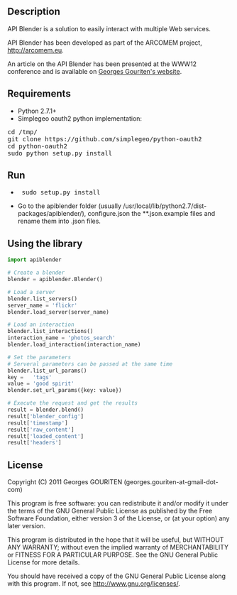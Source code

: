 Description
-------
API Blender is a solution to easily interact with multiple Web services.

API Blender has been developed as part of the
ARCOMEM project, <http://arcomem.eu>.

An article on the API Blender has been presented at the WWW12 conference and
is available on 
[Georges Gouriten's website](http://perso.telecom-paristech.fr/~gouriten/).

Requirements
------------
* Python 2.7.1+
* Simplegeo oauth2 python implementation:
<pre>
cd /tmp/
git clone https://github.com/simplegeo/python-oauth2
cd python-oauth2
sudo python setup.py install
</pre>

Run
---
* <pre> sudo setup.py install </pre>
* Go to the apiblender folder (usually
/usr/local/lib/python2.7/dist-packages/apiblender/), configure.json the
**.json.example files and rename them into .json files.

Using the library
---

```python
import apiblender

# Create a blender
blender = apiblender.Blender()

# Load a server
blender.list_servers()
server_name = 'flickr' 
blender.load_server(server_name) 

# Load an interaction 
blender.list_interactions()
interaction_name = 'photos_search'
blender.load_interaction(interaction_name)

# Set the parameters
# Serveral parameters can be passed at the same time
blender.list_url_params()
key =   'tags'
value = 'good spirit'
blender.set_url_params({key: value})

# Execute the request and get the results
result = blender.blend()
result['blender_config']
result['timestamp']
result['raw_content']
result['loaded_content']
result['headers']
```

License
-------
Copyright (C) 2011  Georges GOURITEN (georges.gouriten-at-gmail-dot-com)

This program is free software: you can redistribute it and/or modify
it under the terms of the GNU General Public License as published by
the Free Software Foundation, either version 3 of the License, or
(at your option) any later version.

This program is distributed in the hope that it will be useful,
but WITHOUT ANY WARRANTY; without even the implied warranty of
MERCHANTABILITY or FITNESS FOR A PARTICULAR PURPOSE.  See the
GNU General Public License for more details.

You should have received a copy of the GNU General Public License
along with this program.  If not, see <http://www.gnu.org/licenses/>.

